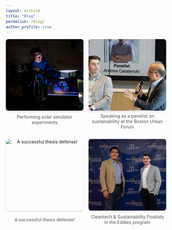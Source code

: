 ```yaml
---
layout: archive
title: "Blog"
permalink: /blog/
author_profile: true
---
```


<div class="gallery">
  <!-- Add your photos here -->
  <div class="gallery-item">
    <img src="/images/neu_4f178x09j.jpeg" alt="Performing solar simulator experiments">
    <p>Performing solar simulator experiments</p>
  </div>
  <div class="gallery-item">
    <img src="/images/boston_urban_forum_ravi_ramamurti.webp" alt="Speaking as a panelist on sustainability at the Boston Urban Forum">
    <p>Speaking as a panelist on sustainability at the Boston Urban Forum</p>
  </div>
  <div class="gallery-item">
    <img src="/images/IMG_0855.png" alt="A successful thesis defense!">
    <p>A successful thesis defense!</p>
  </div>
  <div class="gallery-item">
    <img src="/images/EPD_7280.jpg" alt="Cleantech & Sustainability Finalists in the Eddies program">
    <p>Cleantech & Sustainability Finalists in the Eddies program</p>
  </div>
  <!-- Repeat the above block for more images -->
</div>

<style>
.gallery {
  display: flex;
  flex-wrap: wrap;
  gap: 16px;
  justify-content: center;
}

.gallery-item {
  flex: 1 1 calc(50% - 16px); /* Ensures 2 items per row */
  text-align: center;
  display: flex;
  flex-direction: column;
  align-items: center;
  box-sizing: border-box;
}

.gallery-item img {
  width: 100%; /* Makes the image fill the item's width */
  max-width: 400px; /* Adjust this value as needed */
  height: 225px; /* Ensures consistent image height */
  object-fit: cover; /* Crops the image to fit the specified dimensions */
  border-radius: 8px; /* Optional: Adds rounded corners */
  box-shadow: 0 4px 6px rgba(0, 0, 0, 0.1); /* Optional: Adds a shadow effect */
}

.gallery-item p {
  margin-top: 8px;
  font-size: 14px;
  color: #555;
  min-height: 40px; /* Ensures consistent height for the text container */
  display: flex;
  align-items: center;
  justify-content: center;
  text-align: center;
}
</style>
